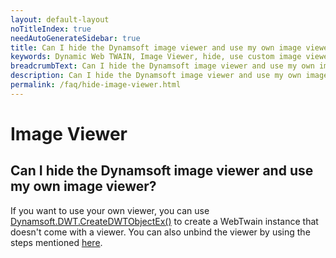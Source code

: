 ```yaml
---
layout: default-layout
noTitleIndex: true
needAutoGenerateSidebar: true
title: Can I hide the Dynamsoft image viewer and use my own image viewer?
keywords: Dynamic Web TWAIN, Image Viewer, hide, use custom image viewer
breadcrumbText: Can I hide the Dynamsoft image viewer and use my own image viewer?
description: Can I hide the Dynamsoft image viewer and use my own image viewer?
permalink: /faq/hide-image-viewer.html
---
```


# Image Viewer

## Can I hide the Dynamsoft image viewer and use my own image viewer?

If you want to use your own viewer, you can use <a href="https://www.dynamsoft.com/web-twain/docs/indepth/features/initialize.html?ver=latest#-dynamsoftdwtcreatedwtobjectex-" target="_blank">Dynamsoft.DWT.CreateDWTObjectEx()</a> to create a WebTwain instance that doesn't come with a viewer. You can also unbind the viewer by using the steps mentioned <a href="https://www.dynamsoft.com/web-twain/docs/indepth/features/viewer.html?ver=latest#bind-the-viewer" target="_blank">here</a>.

